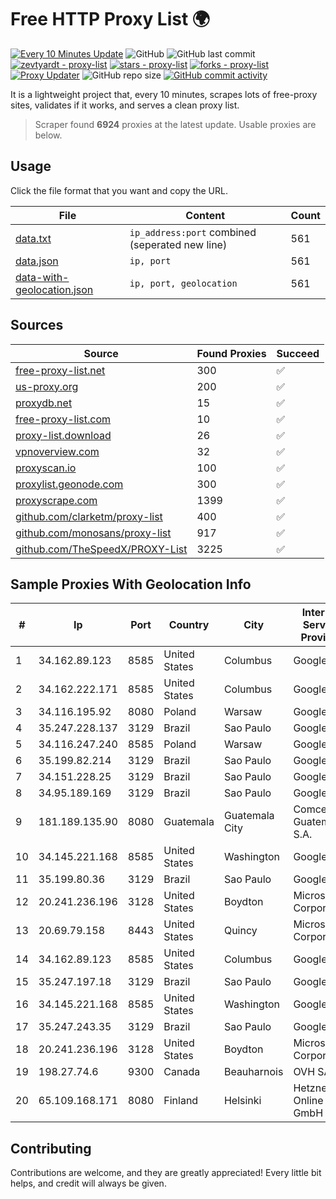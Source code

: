 
# Free HTTP Proxy List 🌍

[![Every 10 Minutes Update](https://github.com/mertguvencli/http-proxy-list/actions/workflows/main.yml/badge.svg?branch=main)](https://github.com/mertguvencli/http-proxy-list/actions/workflows/main.yml)
![GitHub](https://img.shields.io/github/license/mertguvencli/http-proxy-list)
![GitHub last commit](https://img.shields.io/github/last-commit/mertguvencli/http-proxy-list)
[![zevtyardt - proxy-list](https://img.shields.io/static/v1?label=zevtyardt&message=proxy-list&color=blue&logo=github)](https://github.com/zevtyardt/proxy-list "Go to GitHub repo")
[![stars - proxy-list](https://img.shields.io/github/stars/zevtyardt/proxy-list?style=social)](https://github.com/zevtyardt/proxy-list)
[![forks - proxy-list](https://img.shields.io/github/forks/zevtyardt/proxy-list?style=social)](https://github.com/zevtyardt/proxy-list)
[![Proxy Updater](https://github.com/zevtyardt/proxy-list/workflows/Proxy%20Updater/badge.svg)](https://github.com/zevtyardt/proxy-list/actions?query=workflow:"Proxy+Updater")
![GitHub repo size](https://img.shields.io/github/repo-size/zevtyardt/proxy-list)
[![GitHub commit activity](https://img.shields.io/github/commit-activity/m/zevtyardt/proxy-list?logo=commits)](https://github.com/zevtyardt/proxy-list/commits/main)

It is a lightweight project that, every 10 minutes, scrapes lots of free-proxy sites, validates if it works, and serves a clean proxy list.

> Scraper found **6924** proxies at the latest update. Usable proxies are below.

## Usage

Click the file format that you want and copy the URL.

|File|Content|Count|
|----|-------|-----|
|[data.txt](https://raw.githubusercontent.com/mertguvencli/http-proxy-list/main/proxy-list/data.txt)|`ip_address:port` combined (seperated new line)|561|
|[data.json](https://raw.githubusercontent.com/mertguvencli/http-proxy-list/main/proxy-list/data.json)|`ip, port`|561|
|[data-with-geolocation.json](https://raw.githubusercontent.com/mertguvencli/http-proxy-list/main/proxy-list/data-with-geolocation.json)|`ip, port, geolocation`|561|

## Sources

|Source|Found Proxies|Succeed|
|------|-------------|-------|
|[free-proxy-list.net](https://free-proxy-list.net)|300|✅|
|[us-proxy.org](https://www.us-proxy.org)|200|✅|
|[proxydb.net](http://proxydb.net)|15|✅|
|[free-proxy-list.com](https://free-proxy-list.com/?page=&port=&type%5B%5D=http&type%5B%5D=https&up_time=0&search=Search)|10|✅|
|[proxy-list.download](https://www.proxy-list.download/HTTP)|26|✅|
|[vpnoverview.com](https://vpnoverview.com/privacy/anonymous-browsing/free-proxy-servers)|32|✅|
|[proxyscan.io](https://www.proxyscan.io)|100|✅|
|[proxylist.geonode.com](https://proxylist.geonode.com/api/proxy-list?limit=300&page=1&sort_by=lastChecked&sort_type=desc&protocols=http,https)|300|✅|
|[proxyscrape.com](https://api.proxyscrape.com/v2/?request=displayproxies&protocol=http&timeout=10000&country=all&ssl=all&anonymity=all)|1399|✅|
|[github.com/clarketm/proxy-list](https://raw.githubusercontent.com/clarketm/proxy-list/master/proxy-list-raw.txt)|400|✅|
|[github.com/monosans/proxy-list](https://raw.githubusercontent.com/monosans/proxy-list/main/proxies/http.txt)|917|✅|
|[github.com/TheSpeedX/PROXY-List](https://raw.githubusercontent.com/TheSpeedX/PROXY-List/master/http.txt)|3225|✅|


## Sample Proxies With Geolocation Info

|#|Ip|Port|Country|City|Internet Service Provider|
|-|--|----|-------|----|-------------------------|
|1|34.162.89.123|8585|United States|Columbus|Google LLC|
|2|34.162.222.171|8585|United States|Columbus|Google LLC|
|3|34.116.195.92|8080|Poland|Warsaw|Google LLC|
|4|35.247.228.137|3129|Brazil|Sao Paulo|Google LLC|
|5|34.116.247.240|8585|Poland|Warsaw|Google LLC|
|6|35.199.82.214|3129|Brazil|Sao Paulo|Google LLC|
|7|34.151.228.25|3129|Brazil|Sao Paulo|Google LLC|
|8|34.95.189.169|3129|Brazil|Sao Paulo|Google LLC|
|9|181.189.135.90|8080|Guatemala|Guatemala City|Comcel Guatemala S.A.|
|10|34.145.221.168|8585|United States|Washington|Google LLC|
|11|35.199.80.36|3129|Brazil|Sao Paulo|Google LLC|
|12|20.241.236.196|3128|United States|Boydton|Microsoft Corporation|
|13|20.69.79.158|8443|United States|Quincy|Microsoft Corporation|
|14|34.162.89.123|8585|United States|Columbus|Google LLC|
|15|35.247.197.18|3129|Brazil|Sao Paulo|Google LLC|
|16|34.145.221.168|8585|United States|Washington|Google LLC|
|17|35.247.243.35|3129|Brazil|Sao Paulo|Google LLC|
|18|20.241.236.196|3128|United States|Boydton|Microsoft Corporation|
|19|198.27.74.6|9300|Canada|Beauharnois|OVH SAS|
|20|65.109.168.171|8080|Finland|Helsinki|Hetzner Online GmbH|



## Contributing

Contributions are welcome, and they are greatly appreciated! Every
little bit helps, and credit will always be given.

